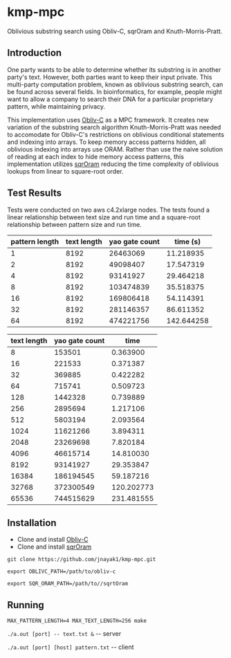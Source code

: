 # kmp-mpc
Oblivious substring search using Obliv-C, sqrOram and Knuth-Morris-Pratt.

## Introduction
One party wants to be able to determine whether its substring is in another party's text. However, both parties want to keep their input private. This multi-party computation problem, known as oblivious substring search, can be found across several fields. In bioinformatics, for example, people might want to allow a company to search their DNA for a particular proprietary pattern, while maintaining privacy.

This implementation uses [Obliv-C](https://github.com/samee/obliv-c) as a MPC framework. It creates new variation of the substring search algorithm Knuth-Morris-Pratt was needed to accomodate for Obliv-C's restrictions on oblivious conditional statements and indexing into arrays. To keep memory access patterns hidden, all oblivious indexing into arrays use ORAM. Rather than use the naive solution of reading at each index to hide memory access patterns, this implementation utilizes [sqrOram](https://github.com/samee/sqrtOram) reducing the time complexity of oblivious lookups from linear to square-root order.

## Test Results
Tests were conducted on two aws c4.2xlarge nodes. The tests found a linear relationship between text size and run time and a square-root relationship between pattern size and run time.

|pattern length|text length|yao gate count| time (s) |
| ------------ | --------- | ------------ | -------- | 
|1             |8192       |26463069      |11.218935 | 
|2             |8192       |49098407      |17.547319 |
|4             |8192       |93141927      |29.464218 |
|8             |8192       |103474839     |35.518375 |
|16            |8192       |169806418     |54.114391 |
|32            |8192       |281146357     |86.611352 |
|64            |8192       |474221756     |142.644258|


| text length | yao gate count| time       |
| ----------- | ------------- | ---------- |
|  8           |153501         |0.363900   |
|  16          |221533         |0.371387   |
|  32          |369885         |0.422282   |
|  64          |715741         |0.509723   |
|  128         |1442328        |0.739889   |
|  256         |2895694        |1.217106   |
|  512         |5803194        |2.093564   |
|  1024        |11621266       |3.894311   |
|  2048        |23269698       |7.820184   |
|  4096        |46615714       |14.810030  |
|  8192        |93141927       |29.353847  |
|  16384       |186194545      |59.187216  |
|  32768       |372300549      |120.202773 |
|  65536       |744515629      |231.481555 |


## Installation
- Clone and install [Obliv-C](https://github.com/samee/obliv-c#installation)
- Clone and install [sqrOram](https://github.com/samee/sqrtOram)

`git clone https://github.com/jnayak1/kmp-mpc.git`

`export OBLIVC_PATH=/path/to/obliv-c`

`export SQR_ORAM_PATH=/path/to//sqrtOram`

## Running
`MAX_PATTERN_LENGTH=4 MAX_TEXT_LENGTH=256 make`

`./a.out [port] -- text.txt &` -- server

`./a.out [port] [host] pattern.txt` -- client




 



